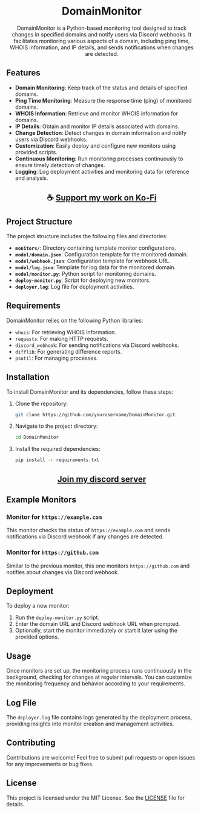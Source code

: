 <div align="center">

# DomainMonitor

DomainMonitor is a Python-based monitoring tool designed to track changes in specified domains and notify users via Discord webhooks. It facilitates monitoring various aspects of a domain, including ping time, WHOIS information, and IP details, and sends notifications when changes are detected.

</div>

## Features

- **Domain Monitoring**: Keep track of the status and details of specified domains.
- **Ping Time Monitoring**: Measure the response time (ping) of monitored domains.
- **WHOIS Information**: Retrieve and monitor WHOIS information for domains.
- **IP Details**: Obtain and monitor IP details associated with domains.
- **Change Detection**: Detect changes in domain information and notify users via Discord webhooks.
- **Customization**: Easily deploy and configure new monitors using provided scripts.
- **Continuous Monitoring**: Run monitoring processes continuously to ensure timely detection of changes.
- **Logging**: Log deployment activities and monitoring data for reference and analysis.

<div align="center">

## ☕ [Support my work on Ko-Fi](https://ko-fi.com/thatsinewave)

</div>

## Project Structure

The project structure includes the following files and directories:

- **`monitors/`**: Directory containing template monitor configurations.
- **`model/domain.json`**: Configuration template for the monitored domain.
- **`model/webhook.json`**: Configuration template for webhook URL.
- **`model/log.json`**: Template for log data for the monitored domain.
- **`model/monitor.py`**: Python script for monitoring domains.
- **`deploy-monitor.py`**: Script for deploying new monitors.
- **`deployer.log`**: Log file for deployment activities.

## Requirements

DomainMonitor relies on the following Python libraries:

- `whois`: For retrieving WHOIS information.
- `requests`: For making HTTP requests.
- `discord_webhook`: For sending notifications via Discord webhooks.
- `difflib`: For generating difference reports.
- `psutil`: For managing processes.

## Installation

To install DomainMonitor and its dependencies, follow these steps:

1. Clone the repository:

   ```bash
   git clone https://github.com/yourusername/DomainMonitor.git
   ```

2. Navigate to the project directory:

   ```bash
   cd DomainMonitor
   ```

3. Install the required dependencies:

   ```bash
   pip install -r requirements.txt
   ```

<div align="center">

## [Join my discord server](https://thatsinewave.github.io/Discord-Redirect/)

</div>

## Example Monitors

### Monitor for `https://example.com`

This monitor checks the status of `https://example.com` and sends notifications via Discord webhook if any changes are detected.

### Monitor for `https://github.com`

Similar to the previous monitor, this one monitors `https://github.com` and notifies about changes via Discord webhook.

## Deployment

To deploy a new monitor:

1. Run the `deploy-monitor.py` script.
2. Enter the domain URL and Discord webhook URL when prompted.
3. Optionally, start the monitor immediately or start it later using the provided options.

## Usage

Once monitors are set up, the monitoring process runs continuously in the background, checking for changes at regular intervals. You can customize the monitoring frequency and behavior according to your requirements.

## Log File

The `deployer.log` file contains logs generated by the deployment process, providing insights into monitor creation and management activities.

## Contributing

Contributions are welcome! Feel free to submit pull requests or open issues for any improvements or bug fixes.

## License

This project is licensed under the MIT License. See the [LICENSE](LICENSE) file for details.
